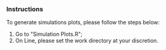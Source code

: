 ### Instructions
To generate simulations plots, please follow the steps below:
1. Go to "Simulation Plots.R";
2. On Line, please set the work directory at your discretion.

